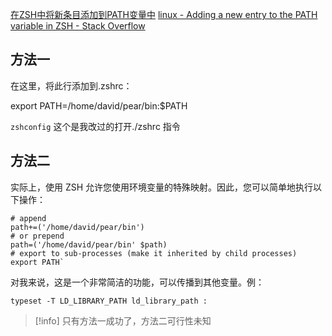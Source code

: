 [在ZSH中将新条目添加到PATH变量中](https://qastack.cn/programming/11530090/adding-a-new-entry-to-the-path-variable-in-zsh)
[linux - Adding a new entry to the PATH variable in ZSH - Stack Overflow](https://stackoverflow.com/questions/11530090/adding-a-new-entry-to-the-path-variable-in-zsh/18077919#18077919)

## 方法一
在这里，将此行添加到.zshrc：

export PATH=/home/david/pear/bin:$PATH

`zshconfig` 这个是我改过的打开./zshrc 指令

## 方法二
实际上，使用 ZSH 允许您使用环境变量的特殊映射。因此，您可以简单地执行以下操作：

```
# append
path+=('/home/david/pear/bin')
# or prepend
path=('/home/david/pear/bin' $path)
# export to sub-processes (make it inherited by child processes)
export PATH`
```

对我来说，这是一个非常简洁的功能，可以传播到其他变量。例：
```
typeset -T LD_LIBRARY_PATH ld_library_path :
```


> [!info]
只有方法一成功了，方法二可行性未知

